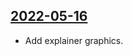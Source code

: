 ## [2022-05-16](https://github.com/faktaoklimatu/graphics/blob/d433625cd215f8ef2f57e812f37512d0b94ba2f2/data-visualization/explainers/cs-ceny-elektriny.ai)

- Add explainer graphics.

